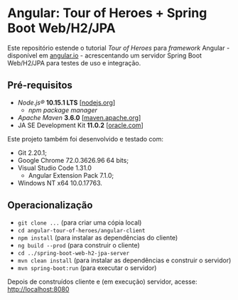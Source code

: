# Angular: Tour of Heroes + Spring Boot Web/H2/JPA

Este repositório estende o tutorial _Tour of Heroes_ para _framework_ Angular -
disponível em [angular.io](https://angular.io/tutorial) - acrescentando um
servidor Spring Boot Web/H2/JPA para testes de uso e integração.

## Pré-requisitos

- _Node.js®_ **10.15.1 LTS** [[nodejs.org](https://nodejs.org/)]
  - _npm package manager_
- _Apache Maven_ **3.6.0** [[maven.apache.org](https://maven.apache.org/index.html)]
- JA SE Development Kit **11.0.2** [[oracle.com](https://www.oracle.com/technetwork/java/javase/downloads/index.html)]

Este projeto também foi desenvolvido e testado com:

- Git 2.20.1;
- Google Chrome 72.0.3626.96 64 bits;
- Visual Studio Code 1.31.0 
  - Angular Extension Pack 7.1.0;
- Windows NT x64 10.0.17763.

## Operacionalização

- `git clone ...` (para criar uma cópia local)
- `cd angular-tour-of-heroes/angular-client`
- `npm install` (para instalar as dependências do cliente)
- `ng build --prod` (para construir o cliente)
- `cd ../spring-boot-web-h2-jpa-server`
- `mvn clean install` (para instalar as dependências e construir o servidor)
- `mvn spring-boot:run` (para executar o servidor)

Depois de construídos cliente e (em execução) servidor, acesse:
[http://localhost:8080](http://localhost:8080)
